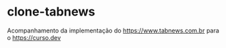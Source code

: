 # clone-tabnews

Acompanhamento da implementação do https://www.tabnews.com.br para o https://curso.dev
